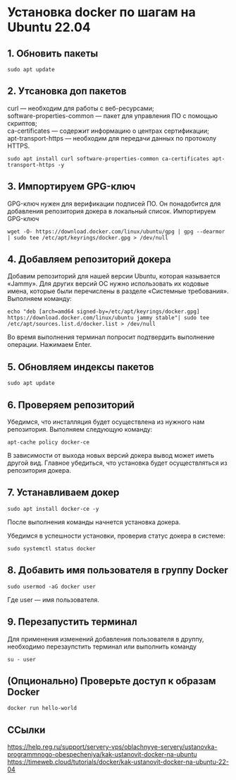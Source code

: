 # Установка docker по шагам на Ubuntu 22.04

##  **1. Обновить пакеты**
```
sudo apt update
```
## **2. Утсановка доп пакетов**

curl — необходим для работы с веб-ресурсами;\
software-properties-common — пакет для управления ПО с помощью скриптов;\
ca-certificates — содержит информацию о центрах сертификации;\
apt-transport-https — необходим для передачи данных по протоколу HTTPS.

```
sudo apt install curl software-properties-common ca-certificates apt-transport-https -y
```
## **3. Импортируем GPG-ключ**

GPG-ключ нужен для верификации подписей ПО. Он понадобится для добавления репозитория докера в локальный список. Импортируем GPG-ключ
```
wget -O- https://download.docker.com/linux/ubuntu/gpg | gpg --dearmor | sudo tee /etc/apt/keyrings/docker.gpg > /dev/null
```

## **4. Добавляем репозиторий докера**

Добавим репозиторий для нашей версии Ubuntu, которая называется «Jammy». Для других версий ОС нужно использовать их кодовые имена, которые были перечислены в разделе «Системные требования». Выполняем команду:
```
echo "deb [arch=amd64 signed-by=/etc/apt/keyrings/docker.gpg] https://download.docker.com/linux/ubuntu jammy stable"| sudo tee /etc/apt/sources.list.d/docker.list > /dev/null
```
Во время выполнения терминал попросит подтвердить выполнение операции. Нажимаем Enter.

## **5. Обновляем индексы пакетов**
```
sudo apt update
```

## **6. Проверяем репозиторий**

Убедимся, что инсталляция будет осуществлена из нужного нам репозитория. Выполняем следующую команду:
```
apt-cache policy docker-ce
```
В зависимости от выхода новых версий докера вывод может иметь другой вид. Главное убедиться, что установка будет осуществляться из репозитория докера. 

## **7. Устанавливаем докер**

```
sudo apt install docker-ce -y
```

После выполнения команды начнется установка докера.

Убедимся в успешности установки, проверив статус докера в системе:
```
sudo systemctl status docker
```

## **8. Добавить имя пользователя в группу Docker**

```
sudo usermod -aG docker user
```
Где user — имя пользователя.

## **9. Перезапустить терминал**

Для применения изменений добавления пользователя в друппу, необходимо перезаупстить терминал или выполнить команду

```
su - user
```

## **(Опционально) Проверьте доступ к образам Docker**

```
docker run hello-world
```
## ССылки
https://help.reg.ru/support/servery-vps/oblachnyye-servery/ustanovka-programmnogo-obespecheniya/kak-ustanovit-docker-na-ubuntu
https://timeweb.cloud/tutorials/docker/kak-ustanovit-docker-na-ubuntu-22-04
